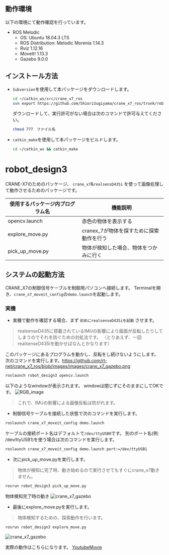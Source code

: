 ## 動作環境

以下の環境にて動作確認を行っています。


- ROS Melodic
  - OS: Ubuntu 18.04.3 LTS
  - ROS Distribution: Melodic Morenia 1.14.3
  - Rviz 1.12.16
  - MoveIt! 1.13.3
  - Gazebo 9.0.0

## インストール方法



- `Subversion`を使用して本パッケージをダウンロードします。

  ```bash
  cd ~/catkin_ws/src/crane_x7_ros
  svn export https://github.com/ShioriSugiyama/crane_x7_ros/trunk/robot_design3
  ```
  ダウンロードして、実行許可がない場合は次のコマンドで許可与えてください。
   ```bash
   chmod 777　ファイル名
    ```
- `catkin_make`を使用して本パッケージをビルドします。

  ```bash
  cd ~/catkin_ws && catkin_make
  ```

# robot_design3

CRANE-X7のためのパッケージ、 `crane_x7`&`realsensD435i` を使って画像処理して動作させるためのパッケージです。

| 使用するパッケージ内プログラム名 | 機能説明 |
----|----
| opencv.launch  | 赤色の物体を表示する |
| explore_move.py | cranex_7が物体を探すために探索動作を行う |
| pick_up_move.py | 物体が検知した場合、物体をつかみに行く |



## システムの起動方法

CRANE_X7の制御信号ケーブルを制御用パソコンへ接続します。
Terminalを開き、`crane_x7_moveit_config`の`demo.launch`を起動します。


### 実機

- 実機で動作を確認する場合、まず `初めにrealsenseD435iを起動` させます。
> realsenseD435に搭載されているIMUの影響により画面が反転したりしてしまうのでそれを防ぐための対処法です。
>（とりあえず、一回realsenseD435iを動かせばなんとかなります）

このパッケージにあるプログラムを動かし、反転をし続けないようにします。
次のコマンドを実行します。https://github.com/rt-net/crane_x7_ros/blob/images/images/crane_x7_gazebo.png

```sh
roslaunch robot_design3 opencv.launch 
```
以下のようなwindowが表示されます。
windowは閉じずにそのままにしてOKです。
![RGB_image](https://files.slack.com/files-tmb/TP2T4BG2Z-FQWLARJ81-60821edd5d/image_480.png "RGB_image")
> これで、IMUの影響による画像反転は防がれます。


- 制御信号ケーブルを接続した状態で次のコマンドを実行します。

```sh
roslaunch crane_x7_moveit_config demo.launch 
```

ケーブルの接続ポート名はデフォルトで`/dev/ttyUSB0`です。
別のポート名(例: /dev/ttyUSB1)を使う場合は次のコマンドを実行します。

```sh
roslaunch crane_x7_moveit_config demo.launch port:=/dev/ttyUSB1
```

- 次にpick_up_move.pyを実行します。
> 物体が検知に完了時、動き始めるので実行させてもすぐにcrane_x7動きません。

```sh
rosrun robot_design3 pick_up_move.py
```
物体検知完了時の動き
![crane_x7_gazebo](https://github.com/ShioriSugiyama/crane_x7_ros/blob/image/image/3d14598c4e1979e02581750f0748550e.gif?raw=true "crane_x7_gazebo")
- 最後にexplore_move.pyを実行します。
> 物体検知するための、探索動作を行います。

```sh
rosrun robot_design3 explore_move.py
```
![crane_x7_gazebo](https://github.com/ShioriSugiyama/crane_x7_ros/blob/image/image/02ee0d609d88739e040319f066ee725c.gif "crane_x7_gazebo")

実際の動作はこちらになります。
[YoutubeMovie](https://youtu.be/2-XMopff29E)

